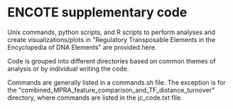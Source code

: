 # ENCOTE supplementary code
Unix commands, python scripts, and R scripts to perform analyses and create visualizations/plots in "Regulatory Transposable Elements in the Encyclopedia of DNA Elements" are provided here.

Code is grouped into different directories based on common themes of analysis or by individual writing the code.

Commands are generally listed in a commands.sh file. The exception is for the "combined_MPRA_feature_comparison_and_TF_distance_turnover" directory, where commands are listed in the jc_code.txt file.
